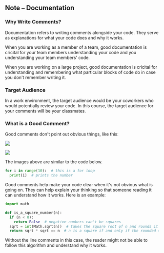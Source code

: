 Note – Documentation
-------

### Why Write Comments?

Documentation refers to writing comments alongside your code. They serve as explanations for what your code does and why it works.

When you are working as a member of a team, good documentation is cricital for your team members understanding your code and you understanding your team members' code.

When you are working on a large project, good documentation is cricital for understanding and remembering what particular blocks of code do in case you don't remember writing it.

### Target Audience

In a work environment, the target audience would be your coworkers who would potentially review your code. In this course, the target audience for your comments will be your classmates.

### What is a Good Comment?

Good comments don't point out obvious things, like this:

![](../../Images/Stop_Sign.jpg)

![](../../Images/Cat.jpg)

The images above are similar to the code below.

```python
for i in range(10):  # this is a for loop
  print(i)  # prints the number
```

Good comments help make your code clear when it's not obvious what is going on. They can help explain your thinking so that someone reading it can understand how it works. Here is an example:

```python
import math

def is_a_square_number(n):
  if (n < 0):
    return False  # negative numbers can't be squares
  sqrt = int(Math.sqrt(n))  # takes the square root of n and rounds it down to the nearest whole number
  return sqrt * sqrt == n  # n is a square if and only if the rounded square root squared is n
```

Without the line comments in this case, the reader might not be able to follow this algorithm and understand why it works.

